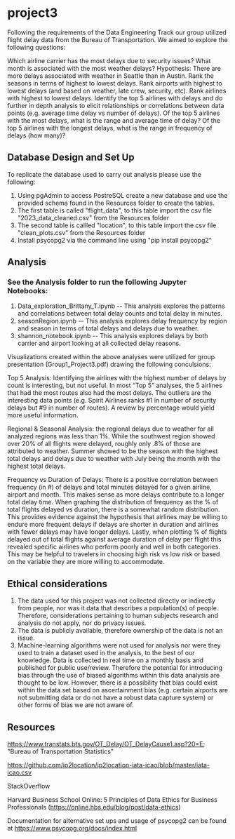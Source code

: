 # project3

Following the requirements of the Data Engineering Track our group utilized flight delay data from the Bureau of Transportation. We aimed to explore the following questions: 

Which airline carrier has the most delays due to security issues?
What month is associated with the most weather delays?
Hypothesis: There are more delays associated with weather in Seattle than in Austin.
Rank the seasons in terms of highest to lowest delays. 
Rank airports with highest to lowest delays (and based on weather, late crew, security, etc).
Rank airlines with highest to lowest delays.
Identify the top 5 airlines with delays and do further in depth analysis to elicit relationships or correlations between data points (e.g. average time delay vs number of delays).
Of the top 5 airlines with the most delays, what is the range and average time of delay?
Of the top 5 airlines with the longest delays, what is the range in frequency of delays (how many)?


## Database Design and Set Up

To replicate the database used to carry out analysis please use the following:
 
 1. Using pgAdmin to access PostreSQL create a new database and use the provided schema found in the Resources folder to create the tables. 
 2. The first table is called "flight_data", to this table import the csv file "2023_data_cleaned.csv" from the Resources folder
 3. The second table is callled "location", to this table import the csv file "clean_plots.csv" from the Resources folder
 4. Install psycopg2 via the command line using "pip install psycopg2"
 
## Analysis
### See the Analysis folder to run the following Jupyter Notebooks: 

1. Data_exploration_Brittany_T.ipynb -- This analysis explores the patterns and correlations between total delay counts and total delay in minutes.
2. seasonRegion.ipynb -- This analysis explores delay frequency by region and season in terms of total delays and delays due to weather. 
3. shannon_notebook.ipynb -- This analysis explores delays by both carrier and airport looking at all collected delay reasons. 

Visualizations created within the above analyses were utilized for group presentation (Group1_Project3.pdf) drawing the following conculsions: 

Top 5 Analysis: Identifying the airlines with the highest number of delays by count is interesting, but not useful. In most “Top 5” analyses, the 5 airlines that had the most routes also had the most delays. The outliers are the interesting data points (e.g. Spirit Airlines ranks #1 in number of security delays but #9 in number of routes). A review by percentage would yield more useful information.


Regional & Seasonal Analysis: the regional delays due to weather for all analyzed regions was less than 1%. While the southwest region showed over 20% of all flights were delayed, roughly only .8% of those are attributed to weather. Summer showed to be the season with the highest total delays and delays due to weather with July being the month with the highest total delays.


Frequency vs Duration of Delays: There is a positive correlation between frequency (in #) of delays and total minutes delayed for a given airline, airport and month. This makes sense as more delays contribute to a longer total delay time. When graphing the distribution of frequency as the % of total flights delayed vs duration, there is a somewhat random distribution. This provides evidence against the hypothesis that airlines may be willing to endure more frequent delays if delays are shorter in duration and airlines with fewer delays may have longer delays. Lastly, when plotting % of flights delayed out of total flights against average duration of delay per flight this revealed specific airlines who perform poorly and well in both categories. This may be helpful to travelers in choosing high risk vs low risk or based on the variable they are more willing to accommodate.


## Ethical considerations

1. The data used for this project was not collected directly or indirectly from people, nor was it data that describes a population(s) of people. Therefore, considerations pertaining to human subjects research and analysis do not apply, nor do privacy issues. 
2. The data is publicly available, therefore ownership of the data is not an issue.
3. Machine-learning algorithms were not used for analysis nor were they used to train a dataset used in the analysis, to the best of our knowledge. Data is collected in real time on a monthly basis and published for public use/review. Therefore the potential for introducing bias through the use of biased algorithms within this data analysis are thought to be low. However, there is a possibility that bias could exist within the data set based on ascertainment bias (e.g. certain airports are not submitting data or do not have a robust data capture system) or other forms of bias we are not aware of.

## Resources

https://www.transtats.bts.gov/OT_Delay/OT_DelayCause1.asp?20=E; "Bureau of Transportation Statistics"

https://github.com/ip2location/ip2location-iata-icao/blob/master/iata-icao.csv

StackOverflow

Harvard Business School Online: 5 Principles of Data Ethics for Business Professionals (https://online.hbs.edu/blog/post/data-ethics) 

Documentation for alternative set ups and usage of psycopg2 can be found at https://www.psycopg.org/docs/index.html 
